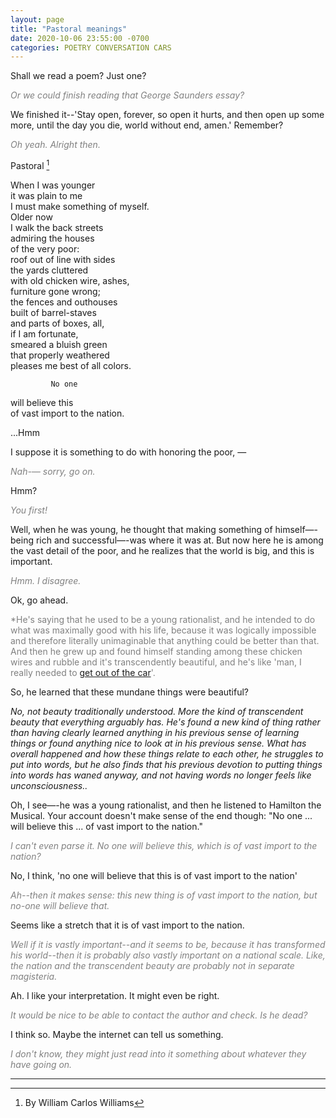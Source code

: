 ```yaml
---
layout: page
title: "Pastoral meanings"
date: 2020-10-06 23:55:00 -0700
categories: POETRY CONVERSATION CARS
---
```


Shall we read a poem? Just one?

<span style="color:grey">*Or we could finish reading that George Saunders essay?*</span>

We finished it--'Stay open, forever, so open it hurts, and then open up some more, until the day you die, world without end, amen.' Remember?

<span style="color:grey">*Oh yeah. Alright then.*</span>

Pastoral [^1]

When I was younger  
it was plain to me  
I must make something of myself.  
Older now  
I walk the back streets  
admiring the houses  
of the very poor:  
roof out of line with sides  
the yards cluttered  
with old chicken wire, ashes,  
furniture gone wrong;  
the fences and outhouses  
built of barrel-staves  
and parts of boxes, all,  
if I am fortunate,  
smeared a bluish green  
that properly weathered  
pleases me best
of all colors.  

             No one  
will believe this  
of vast import to the nation.  

...Hmm

I suppose it is something to do with honoring the poor, —

<span style="color:grey">*Nah-— sorry, go on.*</span>

Hmm?

<span style="color:grey">*You first!*</span>

Well, when he was young, he thought that making something of himself—-being rich and successful—-was where it was at. But now here he is among the vast detail of the poor, and he realizes that the world is big, and this is important.

<span style="color:grey">*Hmm. I disagree.*</span>

Ok, go ahead.

<span style="color:grey">*He's saying that he used to be a young rationalist, and he intended to do what was maximally good with his life, because it was logically impossible and therefore literally unimaginable that anything could be better than that. And then he grew up and found himself standing among these chicken wires and rubble and it's transcendently beautiful, and he's like 'man, I really needed to [get out of the car](https://slatestarcodex.com/2015/04/21/universal-love-said-the-cactus-person/)'.

So, he learned that these mundane things were beautiful?

*No, not beauty traditionally understood. More the kind of transcendent beauty that everything arguably has. He's found a new kind of thing rather than having clearly learned anything in his previous sense of learning things or found anything nice to look at in his previous sense. What has overall happened and how these things relate to each other, he struggles to put into words, but he also finds that his previous devotion to putting things into words has waned anyway, and not having words no longer feels like unconsciousness..*</span>

Oh, I see—-he was a young rationalist, and then he listened to Hamilton the Musical. Your account doesn't make sense of the end though: "No one ... will believe this ... of vast import to the nation."

<span style="color:grey">*I can't even parse it. No one will believe this, which is of vast import to the nation?*</span>

No, I think, 'no one will believe that this is of vast import to the nation'

<span style="color:grey">*Ah--then it makes sense: this new thing is of vast import to the nation, but no-one will believe that.*</span>

Seems like a stretch that it is of vast import to the nation.

<span style="color:grey">*Well if it is vastly important--and it seems to be, because it has transformed his world--then it is probably also vastly important on a national scale. Like, the nation and the transcendent beauty are probably not in separate magisteria.*</span>

Ah. I like your interpretation. It might even be right.

<span style="color:grey">*It would be nice to be able to contact the author and check. Is he dead?*</span>

I think so. Maybe the internet can tell us something.

<span style="color:grey">*I don't know, they might just read into it something about whatever they have going on.*</span>

---

[^1]: By William Carlos Williams

